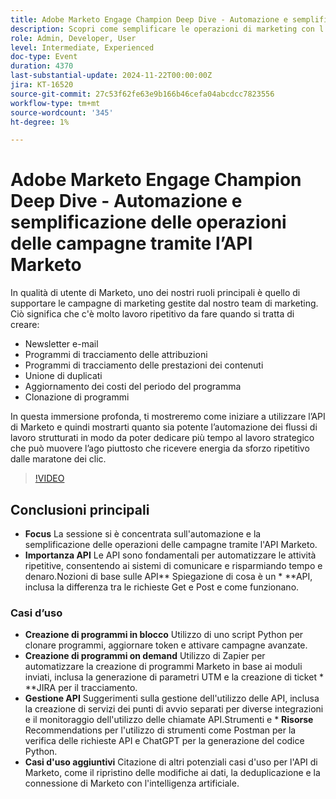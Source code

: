 ```yaml
---
title: Adobe Marketo Engage Champion Deep Dive - Automazione e semplificazione delle operazioni delle campagne tramite l’API Marketo
description: Scopri come semplificare le operazioni di marketing con l’API di Marketo in questo approfondimento, dove dimostreremo come automatizzare attività ripetitive come la creazione di newsletter e-mail, il tracciamento di programmi, l’unione di duplicati, l’aggiornamento dei costi dei programmi e la clonazione di programmi, consentendoti di concentrarsi su iniziative strategiche.
role: Admin, Developer, User
level: Intermediate, Experienced
doc-type: Event
duration: 4370
last-substantial-update: 2024-11-22T00:00:00Z
jira: KT-16520
source-git-commit: 27c53f62fe63e9b166b46cefa04abcdcc7823556
workflow-type: tm+mt
source-wordcount: '345'
ht-degree: 1%

---
```



# Adobe Marketo Engage Champion Deep Dive - Automazione e semplificazione delle operazioni delle campagne tramite l’API Marketo

In qualità di utente di Marketo, uno dei nostri ruoli principali è quello di supportare le campagne di marketing gestite dal nostro team di marketing. Ciò significa che c&#39;è molto lavoro ripetitivo da fare quando si tratta di creare:

* Newsletter e-mail
* Programmi di tracciamento delle attribuzioni
* Programmi di tracciamento delle prestazioni dei contenuti
* Unione di duplicati
* Aggiornamento dei costi del periodo del programma
* Clonazione di programmi

In questa immersione profonda, ti mostreremo come iniziare a utilizzare l’API di Marketo e quindi mostrarti quanto sia potente l’automazione dei flussi di lavoro strutturati in modo da poter dedicare più tempo al lavoro strategico che può muovere l’ago piuttosto che ricevere energia da sforzo ripetitivo dalle maratone dei clic.

>[!VIDEO](https://video.tv.adobe.com/v/3440396/?learn=on&enablevpops)

## Conclusioni principali

* **Focus** La sessione si è concentrata sull&#39;automazione e la semplificazione delle operazioni delle campagne tramite l&#39;API Marketo.
* **Importanza API** Le API sono fondamentali per automatizzare le attività ripetitive, consentendo ai sistemi di comunicare e risparmiando tempo e denaro.Nozioni di base sulle API** Spiegazione di cosa è un * **API, inclusa la differenza tra le richieste Get e Post e come funzionano.

### Casi d’uso

* **Creazione di programmi in blocco** Utilizzo di uno script Python per clonare programmi, aggiornare token e attivare campagne avanzate. &#x200B;
* **Creazione di programmi on demand** Utilizzo di Zapier per automatizzare la creazione di programmi Marketo in base ai moduli inviati, inclusa la generazione di parametri UTM e la creazione di ticket * **JIRA per il tracciamento.
* **Gestione API** Suggerimenti sulla gestione dell&#39;utilizzo delle API, inclusa la creazione di servizi dei punti di avvio separati per diverse integrazioni e il monitoraggio dell&#39;utilizzo delle chiamate API.Strumenti e * **Risorse** Recommendations per l&#39;utilizzo di strumenti come Postman per la verifica delle richieste API e ChatGPT per la generazione del codice Python.
* **Casi d&#39;uso aggiuntivi** Citazione di altri potenziali casi d&#39;uso per l&#39;API di Marketo, come il ripristino delle modifiche ai dati, la deduplicazione e la connessione di Marketo con l&#39;intelligenza artificiale.